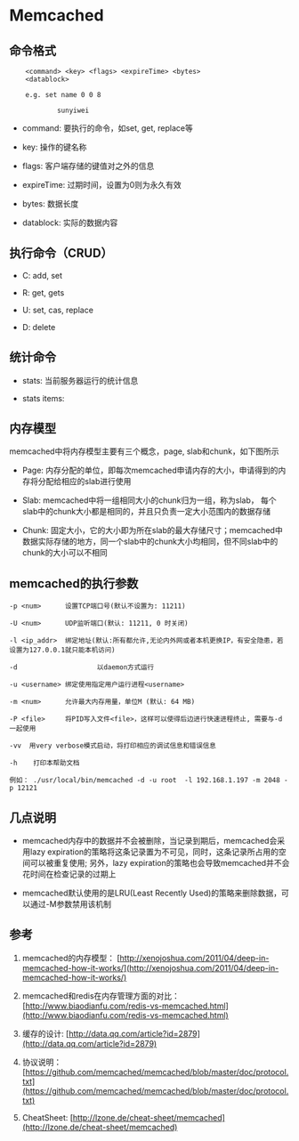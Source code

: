 # Memcached

## 命令格式

````
    <command> <key> <flags> <expireTime> <bytes>
    <datablock>

	e.g. set name 0 0 8

            sunyiwei
````

* command: 要执行的命令，如set, get, replace等

* key: 操作的键名称

* flags: 客户端存储的键值对之外的信息

* expireTime: 过期时间，设置为0则为永久有效

* bytes: 数据长度

* datablock: 实际的数据内容
 

## 执行命令（CRUD）

* C: add, set

* R: get, gets

* U: set, cas, replace

* D: delete

 

## 统计命令

* stats: 当前服务器运行的统计信息

* stats items:

 

## 内存模型
memcached中将内存模型主要有三个概念，page, slab和chunk，如下图所示

* Page: 内存分配的单位，即每次memcached申请内存的大小，申请得到的内存将分配给相应的slab进行使用

* Slab: memcached中将一组相同大小的chunk归为一组，称为slab， 每个slab中的chunk大小都是相同的，并且只负责一定大小范围内的数据存储

* Chunk: 固定大小，它的大小即为所在slab的最大存储尺寸；memcached中数据实际存储的地方，同一个slab中的chunk大小均相同，但不同slab中的chunk的大小可以不相同

## memcached的执行参数
````
-p <num>      设置TCP端口号(默认不设置为: 11211)

-U <num>      UDP监听端口(默认: 11211, 0 时关闭) 

-l <ip_addr>  绑定地址(默认:所有都允许,无论内外网或者本机更换IP，有安全隐患，若设置为127.0.0.1就只能本机访问)

-d                    以daemon方式运行

-u <username> 绑定使用指定用户运行进程<username>

-m <num>      允许最大内存用量，单位M (默认: 64 MB)

-P <file>     将PID写入文件<file>，这样可以使得后边进行快速进程终止, 需要与-d 一起使用

-vv  用very verbose模式启动，将打印相应的调试信息和错误信息

-h    打印本帮助文档

例如： ./usr/local/bin/memcached -d -u root  -l 192.168.1.197 -m 2048 -p 12121
````

## 几点说明

* memcached内存中的数据并不会被删除，当记录到期后，memcached会采用lazy expiration的策略将这条记录置为不可见，同时，这条记录所占用的空间可以被重复使用; 另外，lazy expiration的策略也会导致memcached并不会花时间在检查记录的过期上

* memcached默认使用的是LRU(Least Recently Used)的策略来删除数据，可以通过-M参数禁用该机制

## 参考

1. memcached的内存模型： [http://xenojoshua.com/2011/04/deep-in-memcached-how-it-works/](http://xenojoshua.com/2011/04/deep-in-memcached-how-it-works/)

2. memcached和redis在内存管理方面的对比： [http://www.biaodianfu.com/redis-vs-memcached.html](http://www.biaodianfu.com/redis-vs-memcached.html)

3. 缓存的设计: [http://data.qq.com/article?id=2879](http://data.qq.com/article?id=2879)

4. 协议说明： [https://github.com/memcached/memcached/blob/master/doc/protocol.txt](https://github.com/memcached/memcached/blob/master/doc/protocol.txt)

5. CheatSheet: [http://lzone.de/cheat-sheet/memcached](http://lzone.de/cheat-sheet/memcached)

 
